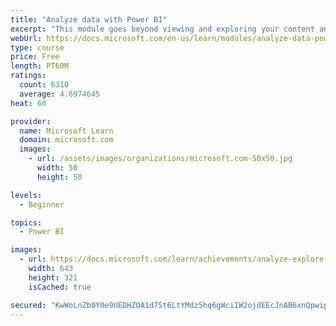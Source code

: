 ```yaml
---
title: "Analyze data with Power BI"
excerpt: "This module goes beyond viewing and exploring your content and explains how to interact with it by working with reports and dashboards to uncover and share new business insights."
webUrl: https://docs.microsoft.com/en-us/learn/modules/analyze-data-power-bi/
type: course
price: Free
length: PT60M
ratings:
  count: 6310
  average: 4.6974645
heat: 60

provider:
  name: Microsoft Learn
  domain: microsoft.com
  images:
    - url: /assets/images/organizations/microsoft.com-50x50.jpg
      width: 50
      height: 50

levels:
  - Beginner

topics:
  - Power BI

images:
  - url: https://docs.microsoft.com/learn/achievements/analyze-explore-data-power-bi-social.png
    width: 643
    height: 321
    isCached: true

secured: "KwWoLnZb0Y0e9UEDHZOA1d7St6LtYMdz5hq6gWciIW2ojdEEcJnAB6xnQpwipK09I0HSoYBrZk8vnHgojy7lxMEey0Lf2S6f5ch3decS0/eb7G5QN1Q/jX1RQ9r0FymRnGKXDqnANTYH5TSXhhlBMKUqz0Ns9YF4oRWjeYLqGdvN0B3+Ji4pil7d85/dSBxqRu95gI493KbLlKkGuj+AAyblOK+M9z6H6z4xWZj9B9ynsLhYeBOwCJDM0L99wl1g5VSR4SrFa+xOEw8eQo3uBzADUGF8piEmhViGaldkqsm2c6pjL8vq1SrsH5ihgjkHWkC1LsaUTiCmkYFmt5I7ca5r2XYwFue2gAroV6xKdUPAcG1zsmhWYxJj+vqA3A/YaUXmWaVmEEZZtyYu3/gll7MhB2ftVMqtypIeNvf3niA=;eqqJd0HCZc4ZxXYpKxx6HQ=="
---
```


